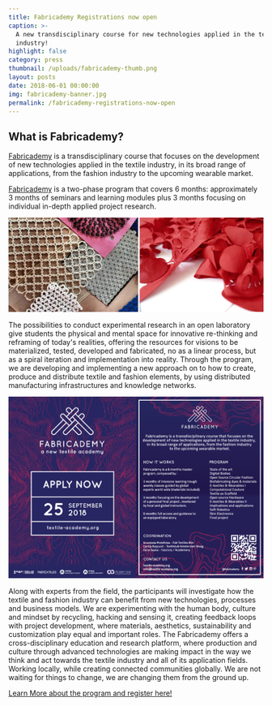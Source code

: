 ```yaml
---
title: Fabricademy Registrations now open
caption: >-
  A new transdisciplinary course for new technologies applied in the textile
  industry!
highlight: false
category: press
thumbnail: /uploads/fabricademy-thumb.png
layout: posts
date: 2018-06-01 00:00:00
img: fabricademy-banner.jpg
permalink: /fabricademy-registrations-now-open
---
```


## What is Fabricademy?

<a href="http://textile-academy.org/join/" target="_blank">Fabricademy</a> is a transdisciplinary course that focuses on the development of new technologies applied in the textile industry, in its broad range of applications, from the fashion industry to the upcoming wearable market.

<a href="http://textile-academy.org/join/" target="_blank">Fabricademy</a> is a two-phase program that covers 6 months: approximately 3 months of seminars and learning modules plus 3 months focusing on individual in-depth applied project research.

![](/uploads/fabrics-sample.png)

The possibilities to conduct experimental research in an open laboratory give students the physical and mental space for innovative re-thinking and reframing of today's realities, offering the resources for visions to be materialized, tested, developed and fabricated, no as a linear process, but as a spiral iteration and implementation into reality. Through the program, we are developing and implementing a new approach on to how to create, produce and distribute textile and fashion elements, by using distributed manufacturing infrastructures and knowledge networks.

![](/uploads/fabricademy_program.jpg)

Along with experts from the field, the participants will investigate how the textile and fashion industry can benefit from new technologies, processes and business models. We are experimenting with the human body, culture and mindset by recycling, hacking and sensing it, creating feedback loops with project development, where materials, aesthetics, sustainability and customization play equal and important roles. The Fabricademy offers a cross-disciplinary education and research platform, where production and culture through advanced technologies are making impact in the way we think and act towards the textile industry and all of its application fields. Working locally, while creating connected communities globally. We are not waiting for things to change, we are changing them from the ground up.

<a href="http://textile-academy.org/" target="_blank">Learn More about the program and register here!</a> 